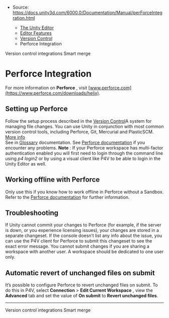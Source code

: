 * Source: https://docs.unity3d.com/6000.0/Documentation/Manual/perForceIntegration.html

  * [The Unity Editor](https://docs.unity3d.com/6000.0/Documentation/Manual/unity-editor.html)
  * [Editor Features](https://docs.unity3d.com/6000.0/Documentation/Manual/EditorFeatures.html)
  * [Version Control](https://docs.unity3d.com/6000.0/Documentation/Manual/VersionControl.html)
  * Perforce Integration


[](https://docs.unity3d.com/6000.0/Documentation/Manual/Versioncontrolintegration.html)
Version control integrations
[](https://docs.unity3d.com/6000.0/Documentation/Manual/SmartMerge.html)
Smart merge
# Perforce Integration
For more information on **Perforce** , visit [www.perforce.com](https://www.perforce.com/downloads/helix).
## Setting up Perforce
Follow the setup process described in the [Version Control](https://docs.unity3d.com/6000.0/Documentation/Manual/Versioncontrolintegration.html)A system for managing file changes. You can use Unity in conjunction with most common version control tools, including Perforce, Git, Mercurial and PlasticSCM. [More info](https://docs.unity3d.com/6000.0/Documentation/Manual/VersionControl.html)  
See in [Glossary](https://docs.unity3d.com/6000.0/Documentation/Manual/Glossary.html#VersionControl) documentation. See [Perforce documentation](https://www.perforce.com/perforce/doc.current/manuals/p4v/) if you encounter any problems.
**Note** : If your Perforce workspace has multi-factor authentication enabled you will first need to login through the command line using _p4 login2_ or by using a visual client like P4V to be able to login in the Unity Editor as well.
## Working offline with Perforce
Only use this if you know how to work offline in Perforce without a Sandbox. Refer to the [Perforce documentation](https://www.perforce.com/manuals/p4v/Content/P4V/using.offline.html) for further information.
## Troubleshooting
If Unity cannot commit your changes to Perforce (for example, if the server is down, or you experience licensing issues), your changes are stored in a separate changeset. If the console doesn’t list any info about the issue, you can use the P4V client for Perforce to submit this changeset to see the exact error message.
You cannot submit changes if you are sharing a workspace with another user. A workspace should be dedicated to one user only.
## Automatic revert of unchanged files on submit
It’s possible to configure Perforce to revert unchanged files on submit. To do this in P4V, select **Connection** > **Edit Current Workspace** , view the **Advanced** tab and set the value of **On submit** to **Revert unchanged files**.
* * *
[](https://docs.unity3d.com/6000.0/Documentation/Manual/Versioncontrolintegration.html)
Version control integrations
[](https://docs.unity3d.com/6000.0/Documentation/Manual/SmartMerge.html)
Smart merge
